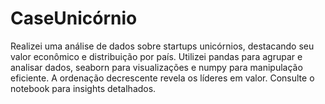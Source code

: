 # CaseUnicórnio
Realizei uma análise de dados sobre startups unicórnios, destacando seu valor econômico e distribuição por país. Utilizei pandas para agrupar e analisar dados, seaborn para visualizações e numpy para manipulação eficiente. A ordenação decrescente revela os líderes em valor. Consulte o notebook para insights detalhados. 
